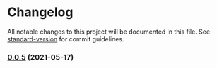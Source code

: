 # Changelog

All notable changes to this project will be documented in this file. See [standard-version](https://github.com/conventional-changelog/standard-version) for commit guidelines.

### [0.0.5](https://github.com/studioTeaTwo/node-msdf-generator/compare/v0.0.4...v0.0.5) (2021-05-17)

